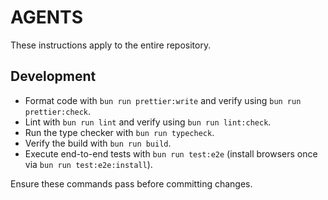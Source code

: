 # AGENTS

These instructions apply to the entire repository.

## Development

- Format code with `bun run prettier:write` and verify using `bun run prettier:check`.
- Lint with `bun run lint` and verify using `bun run lint:check`.
- Run the type checker with `bun run typecheck`.
- Verify the build with `bun run build`.
- Execute end-to-end tests with `bun run test:e2e` (install browsers once via `bun run test:e2e:install`).

Ensure these commands pass before committing changes.
